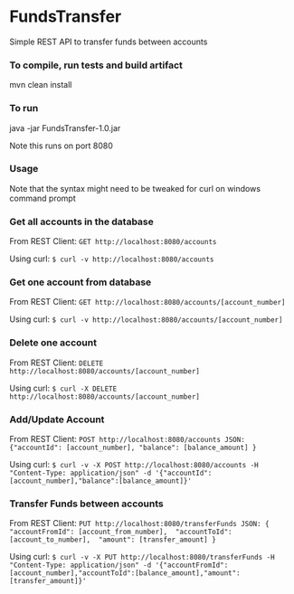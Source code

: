 # FundsTransfer
Simple REST API to transfer funds between accounts

### To compile, run tests and build artifact
mvn clean install 

### To run 
java -jar FundsTransfer-1.0.jar

Note this runs on port 8080 

### Usage
Note that the syntax might need to be tweaked for curl on windows command prompt

### Get all accounts in the database
From REST Client: ```GET http://localhost:8080/accounts```

Using curl: ```$ curl -v http://localhost:8080/accounts ```

### Get one account from database
From REST Client: ```GET http://localhost:8080/accounts/[account_number]```

Using curl: ```$ curl -v http://localhost:8080/accounts/[account_number]```

### Delete one account
From REST Client: ```DELETE http://localhost:8080/accounts/[account_number]```

Using curl: ```$ curl -X DELETE http://localhost:8080/accounts/[account_number]```

### Add/Update Account
From REST Client: ```POST http://localhost:8080/accounts JSON: {"accountId": [account_number], "balance": [balance_amount] }```

Using curl: 
```$ curl -v -X POST http://localhost:8080/accounts -H "Content-Type: application/json" -d '{"accountId":[account_number],"balance":[balance_amount]}'```

### Transfer Funds between accounts
From REST Client: ```PUT http://localhost:8080/transferFunds JSON: {
"accountFromId": [account_from_number], 
"accountToId": [account_to_number], 
"amount": [transfer_amount]
}```

Using curl: 
```$ curl -v -X PUT http://localhost:8080/transferFunds -H "Content-Type: application/json" -d '{"accountFromId":[account_number],"accountToId":[balance_amount],"amount":[transfer_amount]}'```

